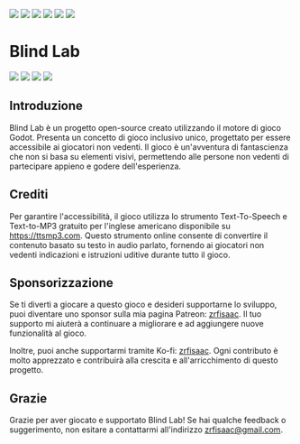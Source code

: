 [//]: # (# [ zrfisaac ])

[//]: # (# [ about ])
[//]: # (# - author : Isaac Santana)
[//]: # (# . - email : zrfisaac@gmail.com)
[//]: # (# . - site : zrfisaac.github.io)

[//]: # (# [ markdown ])

[//]: # (# - language)
[![](https://img.shields.io/badge/english--4d65b4?style=for-the-badge)](README.en-US.md)
[![](https://img.shields.io/badge/español--fb6b1d?style=for-the-badge)](README.es-ES.md)
[![](https://img.shields.io/badge/français--8fd3ff?style=for-the-badge)](README.fr-FR.md)
[![](https://img.shields.io/badge/italiano--239063?style=for-the-badge)](README.it-IT.md)
[![](https://img.shields.io/badge/português--f9c22b?style=for-the-badge)](README.pt-BR.md)
[![](https://img.shields.io/badge/日本語--905ea9?style=for-the-badge)](README.ja-JP.md)

[//]: # (# - title)

# Blind Lab

[![](https://img.shields.io/badge/alfa-0.0.1-blue?style=flat-square&logoColor=white)](#)
[![](https://img.shields.io/badge/godot-4.0.3-blue?style=flat-square&logo=godotengine&logoColor=white)](#)
[![](https://img.shields.io/badge/patreon-$-ff69b4?logo=patreon&style=flat-square&logoColor=white)](#)
[![](https://img.shields.io/badge/ko--fi-$-ff69b4?logo=kofi&style=flat-square&logoColor=white)](#)


[//]: # (# - introduction)
## Introduzione

Blind Lab è un progetto open-source creato utilizzando il motore di gioco Godot. Presenta un concetto di gioco inclusivo unico, progettato per essere accessibile ai giocatori non vedenti. Il gioco è un'avventura di fantascienza che non si basa su elementi visivi, permettendo alle persone non vedenti di partecipare appieno e godere dell'esperienza.

[//]: # (# - credit)
## Crediti

Per garantire l'accessibilità, il gioco utilizza lo strumento Text-To-Speech e Text-to-MP3 gratuito per l'inglese americano disponibile su https://ttsmp3.com. Questo strumento online consente di convertire il contenuto basato su testo in audio parlato, fornendo ai giocatori non vedenti indicazioni e istruzioni uditive durante tutto il gioco.

[//]: # (# - Sponsorship)
## Sponsorizzazione

Se ti diverti a giocare a questo gioco e desideri supportarne lo sviluppo, puoi diventare uno sponsor sulla mia pagina Patreon: [zrfisaac](https://www.patreon.com/zrfisaac). Il tuo supporto mi aiuterà a continuare a migliorare e ad aggiungere nuove funzionalità al gioco.

Inoltre, puoi anche supportarmi tramite Ko-fi: [zrfisaac](https://ko-fi.com/zrfisaac). Ogni contributo è molto apprezzato e contribuirà alla crescita e all'arricchimento di questo progetto.

[//]: # (# - thank)
## Grazie

Grazie per aver giocato e supportato Blind Lab! Se hai qualche feedback o suggerimento, non esitare a contattarmi all'indirizzo zrfisaac@gmail.com.
